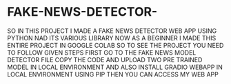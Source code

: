 # FAKE-NEWS-DETECTOR-
SO IN THIS PROJECT I MADE A FAKE NEWS DETECTOR WEB APP USING PYTHON NAD ITS VARIOUS LIBRARY 
NOW AS A BEGINNER I MADE THIS ENTIRE PROJECT IN GOOGLE COLAB SO TO SEE THE PROJECT YOU NEED TO FOLLOW GIVEN STEPS 
FIRST GO TO THE FAKE NEWS MODEL DETECTOR FILE COPY THE CODE AND UPLOAD TWO PRE TRAINED MODEL IN LOCAL ENVIRONMENT AND ALSO INSTALL GRADIO WEBAPP IN LOCAL ENVIRONMENT USING PIP THEN YOU CAN ACCESS MY WEB APP 
